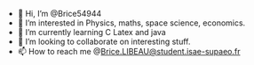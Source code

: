 - 👋 Hi, I’m @Brice54944
- 👀 I’m interested in Physics, maths, space science, economics.
- 🌱 I’m currently learning C Latex and java
- 💞️ I’m looking to collaborate on interesting stuff.
- 📫 How to reach me @Brice.LIBEAU@student.isae-supaeo.fr

<!---
Brice54944/Brice54944 is a ✨ special ✨ repository because its `README.md` (this file) appears on your GitHub profile.
You can click the Preview link to take a look at your changes.
--->


